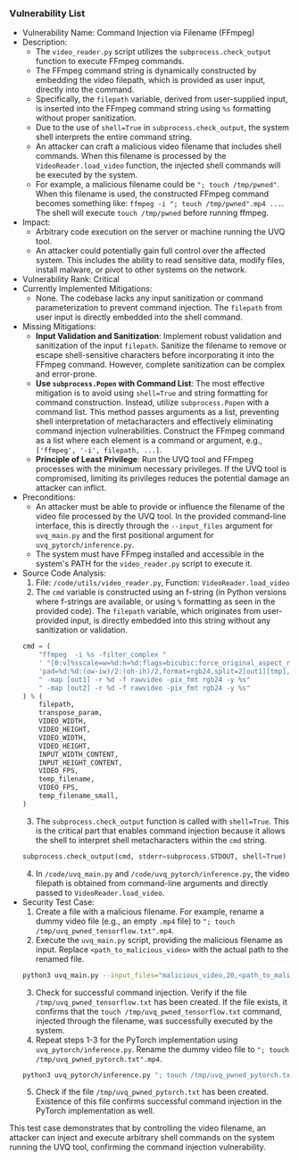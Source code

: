 ### Vulnerability List

- Vulnerability Name: Command Injection via Filename (FFmpeg)
- Description:
    - The `video_reader.py` script utilizes the `subprocess.check_output` function to execute FFmpeg commands.
    - The FFmpeg command string is dynamically constructed by embedding the video filepath, which is provided as user input, directly into the command.
    - Specifically, the `filepath` variable, derived from user-supplied input, is inserted into the FFmpeg command string using `%s` formatting without proper sanitization.
    - Due to the use of `shell=True` in `subprocess.check_output`, the system shell interprets the entire command string.
    - An attacker can craft a malicious video filename that includes shell commands. When this filename is processed by the `VideoReader.load_video` function, the injected shell commands will be executed by the system.
    - For example, a malicious filename could be `"; touch /tmp/pwned"`. When this filename is used, the constructed FFmpeg command becomes something like: `ffmpeg -i "; touch /tmp/pwned".mp4 ...`. The shell will execute `touch /tmp/pwned` before running ffmpeg.
- Impact:
    - Arbitrary code execution on the server or machine running the UVQ tool.
    - An attacker could potentially gain full control over the affected system. This includes the ability to read sensitive data, modify files, install malware, or pivot to other systems on the network.
- Vulnerability Rank: Critical
- Currently Implemented Mitigations:
    - None. The codebase lacks any input sanitization or command parameterization to prevent command injection. The `filepath` from user input is directly embedded into the shell command.
- Missing Mitigations:
    - **Input Validation and Sanitization**: Implement robust validation and sanitization of the input `filepath`. Sanitize the filename to remove or escape shell-sensitive characters before incorporating it into the FFmpeg command. However, complete sanitization can be complex and error-prone.
    - **Use `subprocess.Popen` with Command List**: The most effective mitigation is to avoid using `shell=True` and string formatting for command construction. Instead, utilize `subprocess.Popen` with a command list. This method passes arguments as a list, preventing shell interpretation of metacharacters and effectively eliminating command injection vulnerabilities. Construct the FFmpeg command as a list where each element is a command or argument, e.g., `['ffmpeg', '-i', filepath, ...]`.
    - **Principle of Least Privilege**: Run the UVQ tool and FFmpeg processes with the minimum necessary privileges. If the UVQ tool is compromised, limiting its privileges reduces the potential damage an attacker can inflict.
- Preconditions:
    - An attacker must be able to provide or influence the filename of the video file processed by the UVQ tool. In the provided command-line interface, this is directly through the `--input_files` argument for `uvq_main.py` and the first positional argument for `uvq_pytorch/inference.py`.
    - The system must have FFmpeg installed and accessible in the system's PATH for the `video_reader.py` script to execute it.
- Source Code Analysis:
    1. File: `/code/utils/video_reader.py`, Function: `VideoReader.load_video`
    2. The `cmd` variable is constructed using an f-string (in Python versions where f-strings are available, or using `%` formatting as seen in the provided code). The `filepath` variable, which originates from user-provided input, is directly embedded into this string without any sanitization or validation.
    ```python
    cmd = (
        "ffmpeg  -i %s -filter_complex "
        ' "[0:v]%sscale=w=%d:h=%d:flags=bicubic:force_original_aspect_ratio=1,'
        'pad=%d:%d:(ow-iw)/2:(oh-ih)/2,format=rgb24,split=2[out1][tmp],[tmp]scale=%d:%d:flags=bilinear[out2]"'
        " -map [out1] -r %d -f rawvideo -pix_fmt rgb24 -y %s"
        " -map [out2] -r %d -f rawvideo -pix_fmt rgb24 -y %s"
    ) % (
        filepath,
        transpose_param,
        VIDEO_WIDTH,
        VIDEO_HEIGHT,
        VIDEO_WIDTH,
        VIDEO_HEIGHT,
        INPUT_WIDTH_CONTENT,
        INPUT_HEIGHT_CONTENT,
        VIDEO_FPS,
        temp_filename,
        VIDEO_FPS,
        temp_filename_small,
    )
    ```
    3. The `subprocess.check_output` function is called with `shell=True`. This is the critical part that enables command injection because it allows the shell to interpret shell metacharacters within the `cmd` string.
    ```python
    subprocess.check_output(cmd, stderr=subprocess.STDOUT, shell=True)
    ```
    4. In `/code/uvq_main.py` and `/code/uvq_pytorch/inference.py`, the video filepath is obtained from command-line arguments and directly passed to `VideoReader.load_video`.
- Security Test Case:
    1. Create a file with a malicious filename. For example, rename a dummy video file (e.g., an empty `.mp4` file) to `"; touch /tmp/uvq_pwned_tensorflow.txt".mp4`.
    2. Execute the `uvq_main.py` script, providing the malicious filename as input. Replace `<path_to_malicious_video>` with the actual path to the renamed file.
    ```bash
    python3 uvq_main.py --input_files="malicious_video,20,<path_to_malicious_video>" --output_dir results --model_dir models
    ```
    3. Check for successful command injection. Verify if the file `/tmp/uvq_pwned_tensorflow.txt` has been created. If the file exists, it confirms that the `touch /tmp/uvq_pwned_tensorflow.txt` command, injected through the filename, was successfully executed by the system.
    4. Repeat steps 1-3 for the PyTorch implementation using `uvq_pytorch/inference.py`. Rename the dummy video file to `"; touch /tmp/uvq_pwned_pytorch.txt".mp4`.
    ```bash
    python3 uvq_pytorch/inference.py "; touch /tmp/uvq_pwned_pytorch.txt".mp4 20
    ```
    5. Check if the file `/tmp/uvq_pwned_pytorch.txt` has been created. Existence of this file confirms successful command injection in the PyTorch implementation as well.

This test case demonstrates that by controlling the video filename, an attacker can inject and execute arbitrary shell commands on the system running the UVQ tool, confirming the command injection vulnerability.